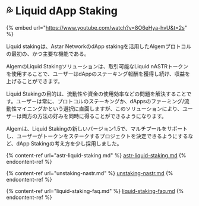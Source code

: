 # 💦  Liquid dApp Staking

{% embed url="https://www.youtube.com/watch?v=8O6eHya-hvU&t=2s" %}

Liquid stakingは、Astar NetworkのdApp stakingを活用したAlgemプロトコルの最初の、かつ主要な機能である。

AlgemのLiquid Stakingソリューションは、取引可能なLiquid nASTRトークンを使用することで、ユーザーはdAppのステーキング報酬を獲得し続け、収益を上げることができます。

Liquid Stakingの目的は、流動性や資金の使用効率などの問題を解決することです。ユーザーは常に、プロトコルのステーキングか、dAppsのファーミング/流動性マイニングかという選択に直面しますが、このソリューションにより、ユーザーは両方の方法の好みを同時に得ることができるようになります。

Algemは、Liquid Stakingの新しいバージョン1.5で、マルチプールをサポートし、ユーザーがトークンをステークするプロジェクトを決定できるようにするなど、dApp Stakingの考え方を少し採用しました。

{% content-ref url="astr-liquid-staking.md" %}
[astr-liquid-staking.md](astr-liquid-staking.md)
{% endcontent-ref %}

{% content-ref url="unstaking-nastr.md" %}
[unstaking-nastr.md](unstaking-nastr.md)
{% endcontent-ref %}

{% content-ref url="liquid-staking-faq.md" %}
[liquid-staking-faq.md](liquid-staking-faq.md)
{% endcontent-ref %}
